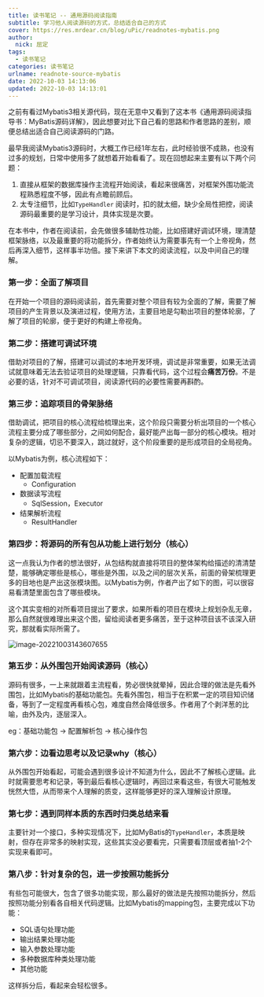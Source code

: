 ```yaml
---
title: 读书笔记 -- 通用源码阅读指南
subtitle: 学习他人阅读源码的方式，总结适合自己的方式
cover: https://res.mrdear.cn/blog/uPic/readnotes-mybatis.png
author: 
  nick: 屈定
tags:
  - 读书笔记
categories: 读书笔记
urlname: readnote-source-mybatis
date: 2022-10-03 14:13:06
updated: 2022-10-03 14:13:01
---
```


之前有看过Mybatis3相关源代码，现在无意中又看到了这本书《通用源码阅读指导书：MyBatis源码详解》，因此想要对比下自己看的思路和作者思路的差别，顺便总结出适合自己阅读源码的门路。

最早我阅读Mybatis3源码时，大概工作已经1年左右，此时经验很不成熟，也没有过多的规划，日常中使用多了就想着开始看看了。现在回想起来主要有以下两个问题：

1. 直接从框架的数据库操作主流程开始阅读，看起来很痛苦，对框架外围功能流程熟悉程度不够，因此有点瞻前顾后。
2. 太专注细节，比如`TypeHandler` 阅读时，扣的就太细，缺少全局性把控，阅读源码最重要的是学习设计，具体实现是次要。 

在本书中，作者在阅读前，会先做很多辅助性功能，比如搭建好调试环境，理清楚框架脉络，以及最重要的将功能拆分，作者始终认为需要事先有一个上帝视角，然后再深入细节，这样事半功倍。接下来讲下本文的阅读流程，以及中间自己的理解。

### 第一步：全面了解项目

在开始一个项目的源码阅读前，首先需要对整个项目有较为全面的了解，需要了解项目的产生背景以及演进过程，使用方法，主要目地是勾勒出项目的整体轮廓，了解了项目的轮廓，便于更好的构建上帝视角。

### 第二步：搭建可调试环境

借助对项目的了解，搭建可以调试的本地开发环境，调试是非常重要，如果无法调试就意味着无法去验证项目的处理逻辑，只靠看代码，这个过程会**痛苦万份**。不是必要的话，针对不可调试项目，阅读源代码的必要性需要再斟酌。

### 第三步：追踪项目的骨架脉络

借助调试，把项目的核心流程给梳理出来，这个阶段只需要分析出项目的一个核心流程主要分成了哪些部分，之间如何配合，最好能产出每一部分的核心模块。相对复杂的逻辑，切忌不要深入，跳过就好，这个阶段重要的是形成项目的全局视角。

以Mybatis为例，核心流程如下：

- 配置加载流程
  - Configuration
- 数据读写流程
  - SqlSession，Executor
- 结果解析流程
  - ResultHandler

### 第四步：将源码的所有包从功能上进行划分（核心）

这一点我认为作者的想法很好，从包结构就直接将项目的整体架构给描述的清清楚楚，能够确定哪些是核心，哪些是外围，以及之间的层次关系，前面的骨架梳理更多的目地也是产出这张模块图。以Mybatis为例，作者产出了如下的图，可以很容易看清楚里面包含了哪些模块。

这个其实变相的对所看项目提出了要求，如果所看的项目在模块上规划杂乱无章，那么自然就很难理出来这个图，留给阅读者更多痛苦，至于这种项目该不该深入研究，那就看实际所需了。

![image-20221003143607655](https://res.mrdear.cn/blog/uPic/image-202210031436076551664778967861.png)

### 第五步：从外围包开始阅读源码（核心）

源码有很多，一上来就跟着主流程看，势必很快就晕掉，因此合理的做法是先看外围包，比如Mybatis的基础功能包。先看外围包，相当于在积累一定的项目知识储备，等到了一定程度再看核心包，难度自然会降低很多。作者用了个剥洋葱的比喻，由外及内，逐层深入。

eg：基础功能包 → 配置解析包 → 核心操作包

### 第六步：边看边思考以及记录why（核心）

从外围包开始看起，可能会遇到很多设计不知道为什么，因此不了解核心逻辑。此时就需要思考和记录，等到最后看核心逻辑时，再回过来看这些，有很大可能触发恍然大悟，从而带来个人理解的质变，这样能够更好的深入理解设计原理。

### 第七步：遇到同样本质的东西时归类总结来看

主要针对一个接口，多种实现情况下，比如MyBatis的`TypeHandler`，本质是映射，但存在非常多的映射实现，这些其实没必要看完，只需要看顶层或者抽1-2个实现来看即可。

### 第八步：针对复杂的包，进一步按照功能拆分

有些包可能很大，包含了很多功能实现，那么最好的做法是先按照功能拆分，然后按照功能分别看各自相关代码逻辑。比如Mybatis的mapping包，主要完成以下功能：

- SQL语句处理功能
- 输出结果处理功能
- 输入参数处理功能
- 多种数据库种类处理功能
- 其他功能

这样拆分后，看起来会轻松很多。

